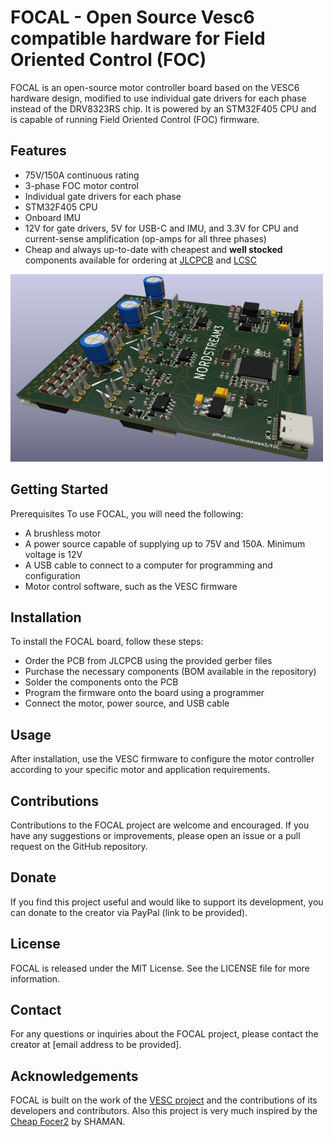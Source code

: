 # FOCAL - Open Source Vesc6 compatible hardware for Field Oriented Control (FOC)
FOCAL is an open-source motor controller board based on the VESC6 hardware design, modified to use individual gate drivers for each phase instead of the DRV8323RS chip. It is powered by an STM32F405 CPU and is capable of running Field Oriented Control (FOC) firmware.

## Features
* 75V/150A continuous rating
* 3-phase FOC motor control
* Individual gate drivers for each phase
* STM32F405 CPU
* Onboard IMU
* 12V for gate drivers, 5V for USB-C and IMU, and 3.3V for CPU and current-sense amplification (op-amps for all three phases)
* Cheap and always up-to-date with cheapest and **well stocked** components available for ordering at [JLCPCB](https://jlcpcb.com/) and [LCSC](https://www.lcsc.com)
<img src="ns.png"  width="500" height="300">

## Getting Started
Prerequisites
To use FOCAL, you will need the following:

* A brushless motor
* A power source capable of supplying up to 75V and 150A. Minimum voltage is 12V
* A USB cable to connect to a computer for programming and configuration
* Motor control software, such as the VESC firmware

## Installation
To install the FOCAL board, follow these steps:

* Order the PCB from JLCPCB using the provided gerber files
* Purchase the necessary components (BOM available in the repository)
* Solder the components onto the PCB
* Program the firmware onto the board using a programmer
* Connect the motor, power source, and USB cable

## Usage
After installation, use the VESC firmware to configure the motor controller according to your specific motor and application requirements.

## Contributions
Contributions to the FOCAL project are welcome and encouraged. If you have any suggestions or improvements, please open an issue or a pull request on the GitHub repository.

## Donate
If you find this project useful and would like to support its development, you can donate to the creator via PayPal (link to be provided).

## License
FOCAL is released under the MIT License. See the LICENSE file for more information.

## Contact
For any questions or inquiries about the FOCAL project, please contact the creator at [email address to be provided].

## Acknowledgements
FOCAL is built on the work of the [VESC project](https://github.com/vedderb/bldc) and the contributions of its developers and contributors. Also this project is very much inspired by the [Cheap Focer2](https://github.com/shamansystems/Cheap-FOCer-2/blob/Developer-Branch/README.md) by SHAMAN.
